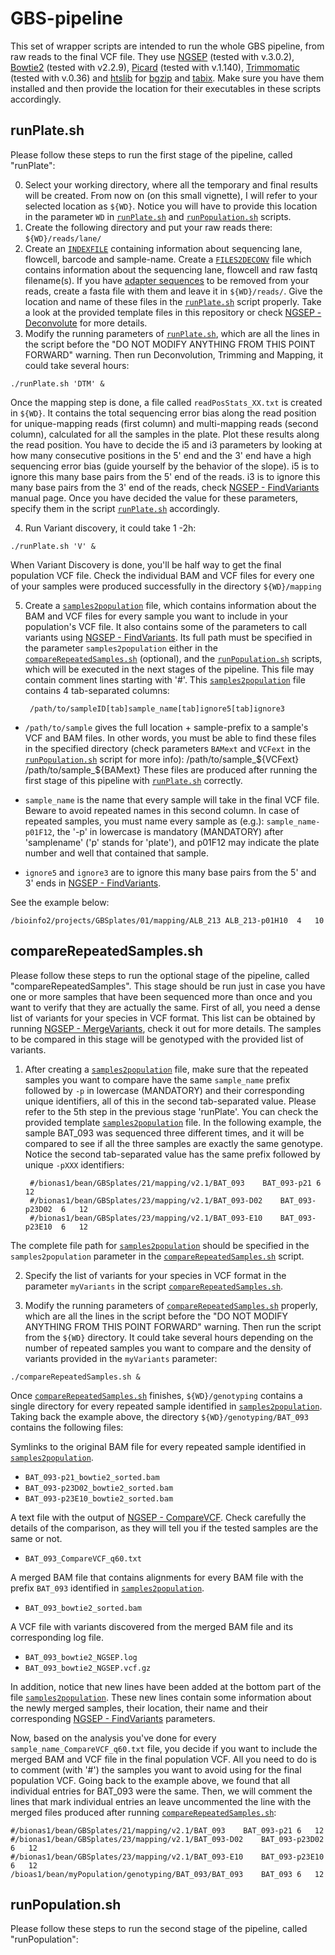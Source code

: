 # GBS-pipeline

This set of wrapper scripts are intended to run the whole GBS pipeline, from raw reads to the final VCF file.
They use [NGSEP](https://sourceforge.net/projects/ngsep/files/Library/) (tested with v.3.0.2), [Bowtie2](http://bowtie-bio.sourceforge.net/bowtie2/index.shtml) (tested with v2.2.9), [Picard](http://broadinstitute.github.io/picard/index.html) (tested with v.1.140), [Trimmomatic](http://www.usadellab.org/cms/index.php?page=trimmomatic) (tested with v.0.36) and [htslib](http://www.htslib.org/download/) for [bgzip](http://www.htslib.org/doc/tabix.html) and [tabix](http://www.htslib.org/doc/tabix.html). Make sure you have them installed and then provide the location for their executables in these scripts accordingly.
## runPlate.sh
Please follow these steps to run the first stage of the pipeline, called "runPlate":

0) Select your working directory, where all the temporary and final results will be created. From now on (on this small vignette), I will refer to your selected location as `${WD}`. Notice you will have to provide this location in the parameter `WD` in [`runPlate.sh`](https://github.com/darizasu/work/blob/master/GBS-pipeline/runPlate.sh) and [`runPopulation.sh`](https://github.com/darizasu/work/blob/master/GBS-pipeline/runPopulation.sh) scripts.
1) Create the following directory and put your raw reads there: 
    `${WD}/reads/lane/`
2) Create an [`INDEXFILE`](https://github.com/darizasu/work/blob/master/GBS-pipeline/INDEXFILE.txt) containing information about sequencing lane, flowcell, barcode and sample-name.
Create a [`FILES2DECONV`](https://github.com/darizasu/work/blob/master/GBS-pipeline/FILES2DECONV.txt) file which contains information about the sequencing lane, flowcell and raw fastq filename(s).
If you have [adapter sequences](https://github.com/darizasu/work/blob/master/GBS-pipeline/adaptersGBS.fa) to be removed from your reads, create a fasta file with them and leave it in `${WD}/reads/`.
Give the location and name of these files in the [`runPlate.sh`](https://github.com/darizasu/work/blob/master/GBS-pipeline/runPlate.sh) script properly. Take a look at the provided template files in this repository or check [NGSEP - Deconvolute](https://sourceforge.net/projects/ngsep/files/Library/) for more details.
3) Modify the running parameters of [`runPlate.sh`](https://github.com/darizasu/work/blob/master/GBS-pipeline/runPlate.sh), which are all the lines in the script before the "DO NOT MODIFY ANYTHING FROM THIS POINT FORWARD" warning.
Then run Deconvolution, Trimming and Mapping, it could take several hours:

`./runPlate.sh 'DTM' &`

   Once the mapping step is done, a file called `readPosStats_XX.txt` is created in `${WD}`. It contains the total sequencing error bias along the read position for unique-mapping reads (first column) and multi-mapping reads (second column), calculated for all the samples in the plate. Plot these results along the read position. You have to decide the i5 and i3 parameters by looking at how many consecutive positions in the 5' end and the 3' end have a high sequencing error bias (guide yourself by the behavior of the slope). i5 is to ignore this many base pairs from the 5' end of the reads. i3 is to ignore this many base pairs from the 3' end of the reads, check [NGSEP - FindVariants](https://sourceforge.net/projects/ngsep/files/Library/) manual page. Once you have decided the value for these parameters, specify them in the script [`runPlate.sh`](https://github.com/darizasu/work/blob/master/GBS-pipeline/runPlate.sh) accordingly.

4) Run Variant discovery, it could take 1 -2h:

`./runPlate.sh 'V' &`

   When Variant Discovery is done, you'll be half way to get the final population VCF file. Check the individual BAM and VCF files for every one of your samples were produced successfully in the directory `${WD}/mapping`

5) Create a [`samples2population`](https://github.com/darizasu/work/blob/master/GBS-pipeline/samples2population.txt) file, which contains information about the BAM and VCF files for every sample you want to include in your population's VCF file. It also contains some of the parameters to call variants using [NGSEP - FindVariants](https://sourceforge.net/projects/ngsep/files/Library/). Its full path must be specified in the parameter `samples2population` either in the [`compareRepeatedSamples.sh`](https://github.com/darizasu/work/blob/master/GBS-pipeline/compareRepeatedSamples.sh) (optional), and the [`runPopulation.sh`](https://github.com/darizasu/work/blob/master/GBS-pipeline/runPopulation.sh) scripts, which will be executed in the next stages of the pipeline. This file may contain comment lines starting with '#'. This [`samples2population`](https://github.com/darizasu/work/blob/master/GBS-pipeline/samples2population.txt) file contains 4 tab-separated columns:

        /path/to/sampleID[tab]sample_name[tab]ignore5[tab]ignore3

  * `/path/to/sample` gives the full location + sample-prefix to a sample's VCF and BAM files.
  In other words, you must be able to find these files in the specified directory (check parameters `BAMext` and `VCFext` in the [`runPopulation.sh`](https://github.com/darizasu/work/blob/master/GBS-pipeline/runPopulation.sh) script for more info):
  /path/to/sample_${VCFext}
  /path/to/sample_${BAMext}
  These files are produced after running the first stage of this pipeline with [`runPlate.sh`](https://github.com/darizasu/work/blob/master/GBS-pipeline/runPlate.sh) correctly.

  * `sample_name` is the name that every sample will take in the final VCF file.
  Beware to avoid repeated names in this second column. In case of repeated samples, you must name every sample as (e.g.): 
  `sample_name-p01F12`, the '-p' in lowercase is mandatory (MANDATORY) after 'samplename' ('p' stands for 
  'plate'), and p01F12 may indicate the plate number and well that contained that sample.

  * `ignore5` and `ignore3` are to ignore this many base pairs from the 5' and 3' ends in [NGSEP - FindVariants](https://sourceforge.net/projects/ngsep/files/Library/).
 
See the example below:

    /bioinfo2/projects/GBSplates/01/mapping/ALB_213	ALB_213-p01H10	4	10
    
## compareRepeatedSamples.sh
Please follow these steps to run the optional stage of the pipeline, called "compareRepeatedSamples". This stage should be run just in case you have one or more samples that have been sequenced more than once and you want to verify that they are actually the same. First of all, you need a dense list of variants for your species in VCF format. This list can be obtained by running [NGSEP - MergeVariants](https://sourceforge.net/projects/ngsep/files/Library/), check it out for more details.
The samples to be compared in this stage will be genotyped with the provided list of variants.

1) After creating a [`samples2population`](https://github.com/darizasu/work/blob/master/GBS-pipeline/samples2population.txt) file, make sure that the repeated samples you want to compare have the same `sample_name` prefix followed by `-p` in lowercase (MANDATORY) and their corresponding unique identifiers, all of this in the second tab-separated value. Please refer to the 5th step in the previous stage 'runPlate'. You can check the provided template [`samples2population`](https://github.com/darizasu/work/blob/master/GBS-pipeline/samples2population.txt) file. In the following example, the sample BAT_093 was sequenced three different times, and it will be compared to see if all the three samples are exactly the same genotype. Notice the second tab-separated value has the same prefix followed by unique `-pXXX` identifiers:

		#/bionas1/bean/GBSplates/21/mapping/v2.1/BAT_093	BAT_093-p21	6	12
		#/bionas1/bean/GBSplates/23/mapping/v2.1/BAT_093-D02	BAT_093-p23D02	6	12
		#/bionas1/bean/GBSplates/23/mapping/v2.1/BAT_093-E10	BAT_093-p23E10	6	12

The complete file path for [`samples2population`](https://github.com/darizasu/work/blob/master/GBS-pipeline/samples2population.txt) should be specified in the `samples2population` parameter in the [`compareRepeatedSamples.sh`](https://github.com/darizasu/work/blob/master/GBS-pipeline/compareRepeatedSamples.sh) script.

2) Specify the list of variants for your species in VCF format in the parameter `myVariants` in the script [`compareRepeatedSamples.sh`](https://github.com/darizasu/work/blob/master/GBS-pipeline/compareRepeatedSamples.sh).

3) Modify the running parameters of [`compareRepeatedSamples.sh`](https://github.com/darizasu/work/blob/master/GBS-pipeline/compareRepeatedSamples.sh) properly, which are all the lines in the script before the "DO NOT MODIFY ANYTHING FROM THIS POINT FORWARD" warning.
Then run the script from the `${WD}` directory. It could take several hours depending on the number of repeated samples you want to compare and the density of variants provided in the `myVariants` parameter:

`./compareRepeatedSamples.sh &`

Once [`compareRepeatedSamples.sh`](https://github.com/darizasu/work/blob/master/GBS-pipeline/compareRepeatedSamples.sh) finishes, `${WD}/genotyping` contains a single directory for every repeated sample identified in [`samples2population`](https://github.com/darizasu/work/blob/master/GBS-pipeline/samples2population.txt). Taking back the example above, the directory `${WD}/genotyping/BAT_093` contains the following files:

Symlinks to the original BAM file for every repeated sample identified in [`samples2population`](https://github.com/darizasu/work/blob/master/GBS-pipeline/samples2population.txt).
* `BAT_093-p21_bowtie2_sorted.bam`
* `BAT_093-p23D02_bowtie2_sorted.bam`
* `BAT_093-p23E10_bowtie2_sorted.bam`

A text file with the output of [NGSEP - CompareVCF](https://sourceforge.net/projects/ngsep/files/Library/). Check carefully the details of the comparison, as they will tell you if the tested samples are the same or not.
* `BAT_093_CompareVCF_q60.txt`

A merged BAM file that contains alignments for every BAM file with the prefix `BAT_093` identified in [`samples2population`](https://github.com/darizasu/work/blob/master/GBS-pipeline/samples2population.txt).
* `BAT_093_bowtie2_sorted.bam`

A VCF file with variants discovered from the merged BAM file and its corresponding log file.
* `BAT_093_bowtie2_NGSEP.log`
* `BAT_093_bowtie2_NGSEP.vcf.gz`

In addition, notice that new lines have been added at the bottom part of the file [`samples2population`](https://github.com/darizasu/work/blob/master/GBS-pipeline/samples2population.txt). These new lines contain some information about the newly merged samples, their location, their name and their corresponding [NGSEP - FindVariants](https://sourceforge.net/projects/ngsep/files/Library/) parameters.

Now, based on the analysis you've done for every `sample_name_CompareVCF_q60.txt` file, you decide if you want to include the merged BAM and VCF file in the final population VCF. All you need to do is to comment (with '#') the samples you want to avoid using for the final population VCF. Going back to the example above, we found that all individual entries for BAT_093 were the same. Then, we will comment the lines that mark individual entries an leave uncommented the line with the merged files produced after running [`compareRepeatedSamples.sh`](https://github.com/darizasu/work/blob/master/GBS-pipeline/compareRepeatedSamples.sh):

	#/bionas1/bean/GBSplates/21/mapping/v2.1/BAT_093	BAT_093-p21	6	12
	#/bionas1/bean/GBSplates/23/mapping/v2.1/BAT_093-D02	BAT_093-p23D02	6	12
	#/bionas1/bean/GBSplates/23/mapping/v2.1/BAT_093-E10	BAT_093-p23E10	6	12
	/bioas1/bean/myPopulation/genotyping/BAT_093/BAT_093	BAT_093	6	12



## runPopulation.sh
Please follow these steps to run the second stage of the pipeline, called "runPopulation":

